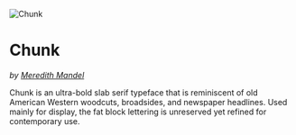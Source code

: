 ![Chunk](https://github.com/theleagueof/chunk/raw/master/images/chunk-1.jpeg)

Chunk
=============
_by [Meredith Mandel](http://www.meredithmandel.com/)_

Chunk is an ultra-bold slab serif typeface that is reminiscent of old American Western woodcuts, broadsides, and newspaper headlines. Used mainly for display, the fat block lettering is unreserved yet refined for contemporary use.
